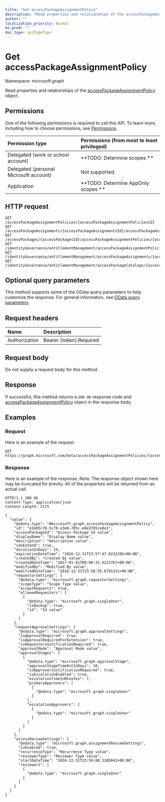 ```yaml
---
title: "Get accessPackageAssignmentPolicy"
description: "Read properties and relationships of the accessPackageAssignmentPolicy object."
author: ""
localization_priority: Normal
ms.prod: ""
doc_type: apiPageType
---
```


# Get accessPackageAssignmentPolicy

Namespace: microsoft.graph

Read properties and relationships of the [accessPackageAssignmentPolicy](../resources/accesspackageassignmentpolicy.md) object.

## Permissions
One of the following permissions is required to call this API. To learn more, including how to choose permissions, see [Permissions](/concepts/permissions-reference.md).

|Permission type|Permissions (from most to least privileged)|
|:---|:---|
|Delegated (work or school account)|**TODO: Determine scopes **|
|Delegated (personal Microsoft account)|Not supported.|
|Application|**TODO: Determine AppOnly scopes **|

## HTTP request
<!-- {
  "blockType": "ignored"
}
-->
``` http
GET /accessPackageAssignmentPolicies/{accessPackageAssignmentPoliciesId}
GET /accessPackageAssignments/{accessPackageAssignmentsId}/accessPackageAssignmentPolicy
GET /accessPackages/{accessPackagesId}/accessPackageAssignmentPolicies/{accessPackageAssignmentPolicyId}
GET /identityGovernance/entitlementManagement/accessPackageAssignmentPolicies/{accessPackageAssignmentPolicyId}
GET /identityGovernance/entitlementManagement/accessPackageAssignments/{accessPackageAssignmentId}/accessPackageAssignmentPolicy
GET /identityGovernance/entitlementManagement/accessPackageCatalogs/{accessPackageCatalogId}/accessPackages/{accessPackageId}/accessPackageAssignmentPolicies/{accessPackageAssignmentPolicyId}
```

## Optional query parameters
This method supports some of the OData query parameters to help customize the response. For general information, see [OData query parameters](/graph/query-parameters).

## Request headers
|Name|Description|
|:---|:---|
|Authorization|Bearer {token}.Required|

## Request body
Do not supply a request body for this method.

## Response
If successful, this method returns a `200 OK` response code and [accessPackageAssignmentPolicy](../resources/accesspackageassignmentpolicy.md) object in the response body.

## Examples

### Request
Here is an example of the request.
<!-- {
  "blockType": "request",
  "name": "get_accesspackageassignmentpolicy"
}
-->
``` http
GET https://graph.microsoft.com/beta/accessPackageAssignmentPolicies/{accessPackageAssignmentPoliciesId}
```

### Response
Here is an example of the response. Note: The response object shown here may be truncated for brevity. All of the properties will be returned from an actual call.
<!-- {
  "blockType": "response",
  "truncated": true,
  "@odata.type": "microsoft.graph.accessPackageAssignmentPolicy"
}
-->
``` http
HTTP/1.1 200 OK
Content-Type: application/json
Content-Length: 2175

{
  "value": {
    "@odata.type": "#microsoft.graph.accessPackageAssignmentPolicy",
    "id": "e3e85c70-5c70-e3e8-705c-e8e3705ce8e3",
    "accessPackageId": "Access Package Id value",
    "displayName": "Display Name value",
    "description": "Description value",
    "canExtend": true,
    "durationInDays": 14,
    "expirationDateTime": "2016-12-31T23:57:47.0232285+00:00",
    "createdBy": "Created By value",
    "createdDateTime": "2017-01-01T00:00:31.4223767+00:00",
    "modifiedBy": "Modified By value",
    "modifiedDateTime": "2016-12-31T23:58:55.6791311+00:00",
    "requestorSettings": {
      "@odata.type": "microsoft.graph.requestorSettings",
      "scopeType": "Scope Type value",
      "acceptRequests": true,
      "allowedRequestors": [
        {
          "@odata.type": "microsoft.graph.singleUser",
          "isBackup": true,
          "id": "Id value"
        }
      ]
    },
    "requestApprovalSettings": {
      "@odata.type": "microsoft.graph.approvalSettings",
      "isApprovalRequired": true,
      "isApprovalRequiredForExtension": true,
      "isRequestorJustificationRequired": true,
      "approvalMode": "Approval Mode value",
      "approvalStages": [
        {
          "@odata.type": "microsoft.graph.approvalStage",
          "approvalStageTimeOutInDays": 10,
          "isApproverJustificationRequired": true,
          "isEscalationEnabled": true,
          "escalationTimeInMinutes": 7,
          "primaryApprovers": [
            {
              "@odata.type": "microsoft.graph.singleUser"
            }
          ],
          "escalationApprovers": [
            {
              "@odata.type": "microsoft.graph.singleUser"
            }
          ]
        }
      ]
    },
    "accessReviewSettings": {
      "@odata.type": "microsoft.graph.assignmentReviewSettings",
      "isEnabled": true,
      "recurrenceType": "Recurrence Type value",
      "reviewerType": "Reviewer Type value",
      "startDateTime": "2016-12-31T23:59:00.3105042+00:00",
      "reviewers": [
        {
          "@odata.type": "microsoft.graph.singleUser"
        }
      ]
    }
  }
}
```

